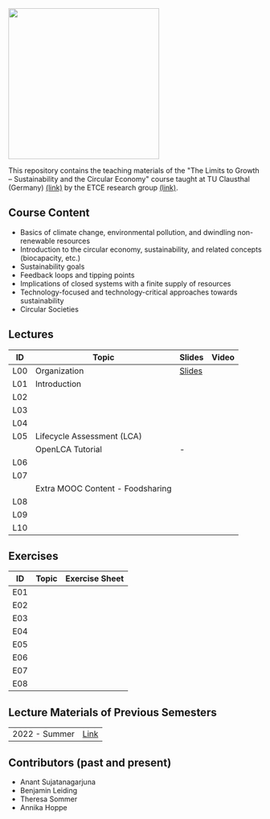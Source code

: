 <img src="https://www.presse.tu-clausthal.de/fileadmin/Presse/images/Corporate_Design/Logo/Logo_TUC_en_CMYK.jpg" width="300">

This repository contains the teaching materials of the "The Limits to Growth – Sustainability and the Circular Economy" course taught at TU Clausthal (Germany) [(link)](https://www.isse.tu-clausthal.de/en/) by the ETCE research group [(link)](https://etce-lab.com).

## Course Content

- Basics of climate change, environmental pollution, and dwindling non-renewable resources
- Introduction to the circular economy, sustainability, and related concepts (biocapacity, etc.)
- Sustainability goals
- Feedback loops and tipping points
- Implications of closed systems with a finite supply of resources
- Technology-focused and technology-critical approaches towards sustainability
- Circular Societies


## Lectures

| ID    | Topic                                   | Slides                                                | Video |
|-------|-----------------------------------------|-------------------------------------------------------|-------|
| L00   | Organization                            | [Slides](LTG-L00-Organization.pdf)      |  |
| L01   | Introduction           		          | |  |
| L02   | 	  |  |  |
| L03   |  	  |  |  |
| L04   | 	  |  |  |
| L05   | Lifecycle Assessment (LCA)              |   |  |
|       | OpenLCA Tutorial                        | - |  |
| L06   |  	  |  |  |
| L07   |  	  |  |  |
|       | Extra MOOC Content - Foodsharing        |   |   |
| L08   | 	  |  |  |
| L09   | 	  |  |  |
| L10   |	  |  |  |

## Exercises

| ID    | Topic                                   | Exercise Sheet                                     |
|-------|-----------------------------------------|----------------------------------------------------|
| E01   |                   |       |
| E02   |                   |       |
| E03   |                   |       |
| E04   |                   |       |
| E05   |                   |       |
| E06   |                   |       |
| E07   |                   |       |
| E08   |                   |       |

## Lecture Materials of Previous Semesters

|                |                                         | 
|----------------|-----------------------------------------|
| 2022 - Summer  | [Link](0_ARCHIVE/Summer-2022/README.md) |


## Contributors (past and present)
- Anant Sujatanagarjuna
- Benjamin Leiding
- Theresa Sommer
- Annika Hoppe
